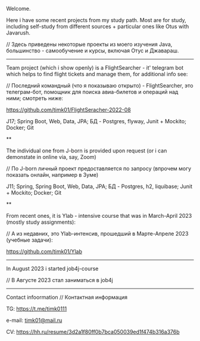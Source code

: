 Welcome.

Here i have some recent projects from my study path. Most are for study, including self-study from different sources + particular ones like Otus with Javarush. 

// Здесь приведены некоторые проекты из моего изучения Java, большинство - самообучение и курсы, включая Отус и Джавараш.

***

Team project (which i show openly) is a FlightSearcher - it' telegram bot which helps to find flight tickets and manage them, for additional info see:

// Последний командный (что я показываю открыто) - FlightSearcher, это телеграм-бот, помощник для поиска авиа-билетов и операций над ними; смотреть ниже: 

https://github.com/timk01/FlightSeracher-2022-08

J17; Spring Boot, Web, Data, JPA; БД - Postgres, flyway,
Junit + Mockito; Docker; Git

**

The individual one from J-born is provided upon request (or i can demonstate in online via, say, Zoom)

// По J-born личный проект предоставляется по запросу (впрочем могу показать онлайн, например в Зуме)

J11; Spring, Spring Boot, Web, Data, JPA; БД - Postgres, h2, liquibase; Junit + Mockito; Docker; Git

**

From recent ones, it is Ylab - intensive course that was in March-April 2023 (mostly study assignments):

// А из недавних, это Ylab-интенсив, прошедший в Марте-Апреле 2023 (учебные задачи):

https://github.com/timk01/Ylab

***

In August 2023 i started job4j-course

// В Августе 2023 стал заниматься в job4j

***

Contact infoormation // Контактная информация

TG: https://t.me/timk0111

e-mail: timk01@mail.ru

CV: https://hh.ru/resume/3d2a1f80ff0b7bca050039ed1f474b316a376b

